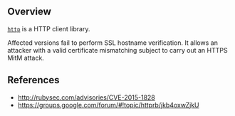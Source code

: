 ## Overview
[`http`](https://rubygems.org/gems/http) is a HTTP client library.

Affected versions fail to perform SSL hostname verification. It allows an attacker with a valid certificate mismatching subject to carry out an HTTPS MitM attack.

## References
- http://rubysec.com/advisories/CVE-2015-1828
- https://groups.google.com/forum/#!topic/httprb/jkb4oxwZjkU

